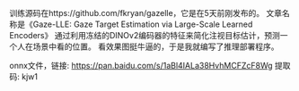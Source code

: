 训练源码在https://github.com/fkryan/gazelle，它是在5天前刚发布的。
文章名称是《Gaze-LLE: Gaze Target Estimation via Large-Scale Learned Encoders》
通过利用冻结的DINOv2编码器的特征来简化注视目标估计，预测一个人在场景中看的位置。
看效果图挺牛逼的，于是我就编写了推理部署程序。

onnx文件，链接: https://pan.baidu.com/s/1aBl4IALa38HvhMCFZcF8Wg 提取码: kjw1
